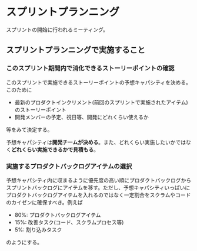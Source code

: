 # スプリントプランニング

スプリントの開始に行われるミーティング。

## スプリントプランニングで実施すること

### このスプリント期間内で消化できるストーリーポイントの確認

このスプリントで実施できるストーリーポイントの予想キャパシティを決める。このために

- 最新のプロダクトインクリメント(前回のスプリントで実施されたアイテム)のストーリーポイント
- 開発メンバーの予定、祝日等、開発にどれくらい使えるか

等をみて決定する。

予想キャパシティは**開発チームが決める**。また、どれくらい実施したいかではなく**どれくらい実施できるかで見積もる**。

### 実施するプロダクトバックログアイテムの選択

予想キャパシティ内に収まるように優先度の高い順にプロダクトバックログからスプリントバックログにアイテムを移す。ただし、予想キャパシティいっぱいにプロダクトバックログアイテムを入れるのではなく一定割合をスクラムやコードのカイゼンに確保すべき。例えば

- 80%: プロダクトバックログアイテム
- 15%: 改善タスク(コード、スクラムプロセス等)
- 5%: 割り込みタスク

のようにする。

